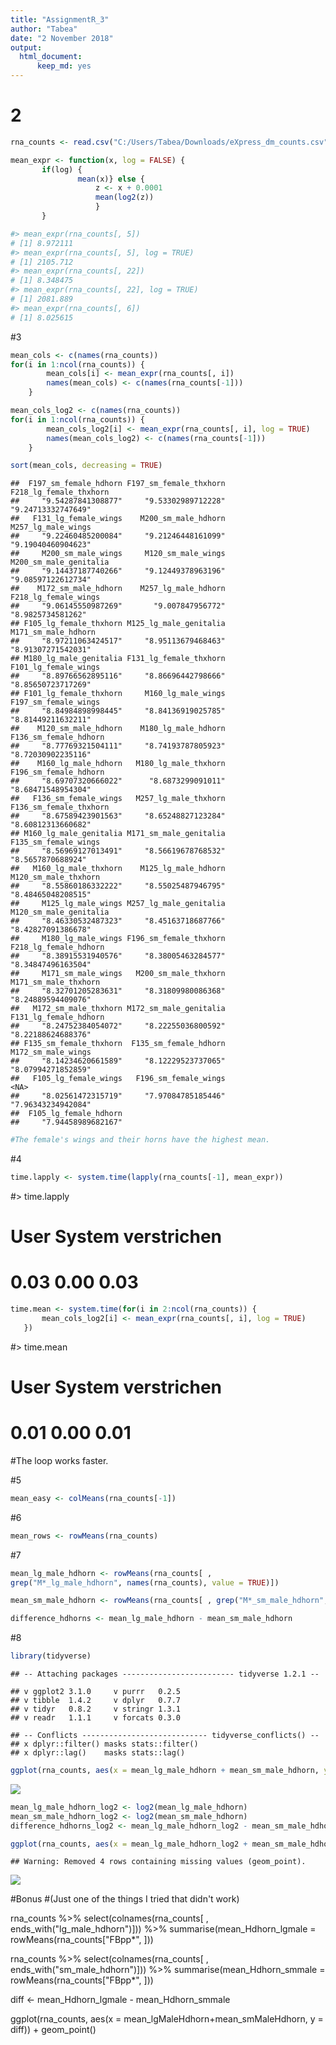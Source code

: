 ```yaml
---
title: "AssignmentR_3"
author: "Tabea"
date: "2 November 2018"
output: 
  html_document:
      keep_md: yes
---
```

# 2

```r
rna_counts <- read.csv("C:/Users/Tabea/Downloads/eXpress_dm_counts.csv", row.names = 1, sep = ",", header = TRUE)

mean_expr <- function(x, log = FALSE) {
       if(log) {
               mean(x)} else {
                   z <- x + 0.0001
                   mean(log2(z))
                   }
       }

#> mean_expr(rna_counts[, 5])
# [1] 8.972111
#> mean_expr(rna_counts[, 5], log = TRUE)
# [1] 2105.712
#> mean_expr(rna_counts[, 22])
# [1] 8.348475
#> mean_expr(rna_counts[, 22], log = TRUE)
# [1] 2081.889
#> mean_expr(rna_counts[, 6])
# [1] 8.025615
```

#3

```r
mean_cols <- c(names(rna_counts))
for(i in 1:ncol(rna_counts)) {
        mean_cols[i] <- mean_expr(rna_counts[, i])
        names(mean_cols) <- c(names(rna_counts[-1]))
    }

mean_cols_log2 <- c(names(rna_counts))
for(i in 1:ncol(rna_counts)) {
        mean_cols_log2[i] <- mean_expr(rna_counts[, i], log = TRUE)
        names(mean_cols_log2) <- c(names(rna_counts[-1]))
    }

sort(mean_cols, decreasing = TRUE)
```

```
##  F197_sm_female_hdhorn F197_sm_female_thxhorn F218_lg_female_thxhorn 
##     "9.54287841308877"     "9.53302989712228"     "9.24713332747649" 
##   F131_lg_female_wings    M200_sm_male_hdhorn     M257_lg_male_wings 
##     "9.22460485200084"     "9.21246448161099"     "9.19040460904623" 
##     M200_sm_male_wings     M120_sm_male_wings M200_sm_male_genitalia 
##     "9.14437187740266"     "9.12449378963196"     "9.08597122612734" 
##    M172_sm_male_hdhorn    M257_lg_male_hdhorn   F218_lg_female_wings 
##     "9.06145550987269"       "9.007847956772"      "8.9825734581262" 
## F105_lg_female_thxhorn M125_lg_male_genitalia    M171_sm_male_hdhorn 
##     "8.97211063424517"     "8.95113679468463"     "8.91307271542031" 
## M180_lg_male_genitalia F131_lg_female_thxhorn   F101_lg_female_wings 
##     "8.89766562895116"     "8.86696442798666"     "8.85650723717269" 
## F101_lg_female_thxhorn     M160_lg_male_wings   F197_sm_female_wings 
##     "8.84984898998445"     "8.84136919025785"     "8.81449211632211" 
##    M120_sm_male_hdhorn    M180_lg_male_hdhorn  F136_sm_female_hdhorn 
##     "8.77769321504111"     "8.74193787805923"     "8.72030902235116" 
##    M160_lg_male_hdhorn   M180_lg_male_thxhorn  F196_sm_female_hdhorn 
##     "8.69707320666022"      "8.6873299091011"     "8.68471548954304" 
##   F136_sm_female_wings   M257_lg_male_thxhorn F136_sm_female_thxhorn 
##     "8.67589423901563"     "8.65248827123284"     "8.60812313660682" 
## M160_lg_male_genitalia M171_sm_male_genitalia   F135_sm_female_wings 
##     "8.56969127013491"     "8.56619678768532"      "8.5657870688924" 
##   M160_lg_male_thxhorn    M125_lg_male_hdhorn   M120_sm_male_thxhorn 
##     "8.55860186332222"     "8.55025487946795"     "8.48465048208515" 
##     M125_lg_male_wings M257_lg_male_genitalia M120_sm_male_genitalia 
##     "8.46330532487323"     "8.45163718687766"     "8.42827091386678" 
##     M180_lg_male_wings F196_sm_female_thxhorn  F218_lg_female_hdhorn 
##     "8.38915531940576"     "8.38005463284577"     "8.34847496163504" 
##     M171_sm_male_wings   M200_sm_male_thxhorn   M171_sm_male_thxhorn 
##     "8.32701205283631"     "8.31809980086368"     "8.24889594409076" 
##   M172_sm_male_thxhorn M172_sm_male_genitalia  F131_lg_female_hdhorn 
##     "8.24752384054072"     "8.22255036800592"     "8.22188624688376" 
## F135_sm_female_thxhorn  F135_sm_female_hdhorn     M172_sm_male_wings 
##     "8.14234620661589"     "8.12229523737065"     "8.07994271852859" 
##   F105_lg_female_wings   F196_sm_female_wings                   <NA> 
##     "8.02561472315719"     "7.97084785185446"     "7.96343234942084" 
##  F105_lg_female_hdhorn 
##     "7.94458989682167"
```

```r
#The female's wings and their horns have the highest mean.
```


#4

```r
time.lapply <- system.time(lapply(rna_counts[-1], mean_expr))
```
#> time.lapply
#       User      System verstrichen 
#       0.03        0.00        0.03 

```r
time.mean <- system.time(for(i in 2:ncol(rna_counts)) {
       mean_cols_log2[i] <- mean_expr(rna_counts[, i], log = TRUE)
   })
```
#> time.mean
#       User      System verstrichen 
#       0.01        0.00        0.01 
       
#The loop works faster.

#5

```r
mean_easy <- colMeans(rna_counts[-1])
```


#6

```r
mean_rows <- rowMeans(rna_counts)
```

#7

```r
mean_lg_male_hdhorn <- rowMeans(rna_counts[ ,
grep("M*_lg_male_hdhorn", names(rna_counts), value = TRUE)])

mean_sm_male_hdhorn <- rowMeans(rna_counts[ , grep("M*_sm_male_hdhorn", names(rna_counts), value = TRUE)])

difference_hdhorns <- mean_lg_male_hdhorn - mean_sm_male_hdhorn
```

#8

```r
library(tidyverse)
```

```
## -- Attaching packages ------------------------- tidyverse 1.2.1 --
```

```
## v ggplot2 3.1.0     v purrr   0.2.5
## v tibble  1.4.2     v dplyr   0.7.7
## v tidyr   0.8.2     v stringr 1.3.1
## v readr   1.1.1     v forcats 0.3.0
```

```
## -- Conflicts ---------------------------- tidyverse_conflicts() --
## x dplyr::filter() masks stats::filter()
## x dplyr::lag()    masks stats::lag()
```

```r
ggplot(rna_counts, aes(x = mean_lg_male_hdhorn + mean_sm_male_hdhorn, y = difference_hdhorns)) + geom_point()
```

![](AssignmentR3_files/figure-html/unnamed-chunk-8-1.png)<!-- -->

```r
mean_lg_male_hdhorn_log2 <- log2(mean_lg_male_hdhorn)
mean_sm_male_hdhorn_log2 <- log2(mean_sm_male_hdhorn)
difference_hdhorns_log2 <- mean_lg_male_hdhorn_log2 - mean_sm_male_hdhorn_log2

ggplot(rna_counts, aes(x = mean_lg_male_hdhorn_log2 + mean_sm_male_hdhorn_log2, y = difference_hdhorns_log2)) + geom_point()
```

```
## Warning: Removed 4 rows containing missing values (geom_point).
```

![](AssignmentR3_files/figure-html/unnamed-chunk-8-2.png)<!-- -->

#Bonus
#(Just one of the things I tried that didn't work)

rna_counts %>% select(colnames(rna_counts[ , ends_with("lg_male_hdhorn")])) %>% summarise(mean_Hdhorn_lgmale = rowMeans(rna_counts["FBpp*", ]))

rna_counts %>% select(colnames(rna_counts[ , ends_with("sm_male_hdhorn")])) %>% summarise(mean_Hdhorn_smmale = rowMeans(rna_counts["FBpp*", ]))

diff <- mean_Hdhorn_lgmale - mean_Hdhorn_smmale

ggplot(rna_counts, aes(x = mean_lgMaleHdhorn+mean_smMaleHdhorn, y = diff)) + geom_point()
